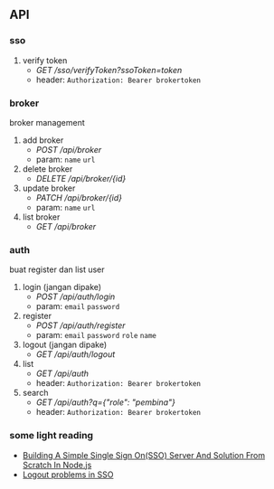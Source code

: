 ## API

### sso
1. verify token
    - *GET /sso/verifyToken?ssoToken=token*
    - header: `Authorization: Bearer brokertoken`

### broker
broker management

1. add broker
    - *POST /api/broker*
    - param: `name` `url`
2. delete broker
    - *DELETE /api/broker/{id}*
3. update broker
    - *PATCH /api/broker/{id}*
    - param: `name` `url`
4. list broker
    - *GET /api/broker*

### auth
buat register dan list user

1. login (jangan dipake)
    - *POST /api/auth/login*
    - param: `email` `password`
2. register
    - *POST /api/auth/register*
    - param: `email` `password` `role` `name`
3. logout (jangan dipake)
    - *GET /api/auth/logout*
4. list
    - *GET /api/auth*
    - header: `Authorization: Bearer brokertoken`
5. search
    - *GET /api/auth?q={"role": "pembina"}*
    - header: `Authorization: Bearer brokertoken`

### some light reading
- [Building A Simple Single Sign On(SSO) Server And Solution From Scratch In Node.js](https://codeburst.io/building-a-simple-single-sign-on-sso-server-and-solution-from-scratch-in-node-js-ea6ee5fdf340)
- [Logout problems in SSO](https://doi.org/10.1016/j.jisa.2014.03.005)
